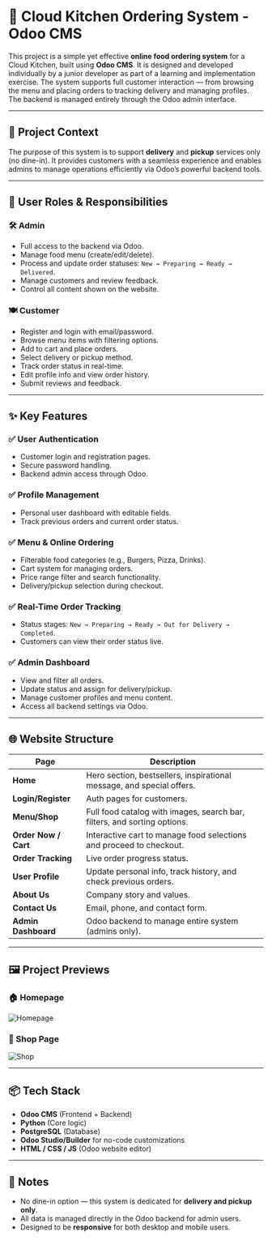 # 🍔 Cloud Kitchen Ordering System - Odoo CMS

This project is a simple yet effective **online food ordering system** for a Cloud Kitchen, built using **Odoo CMS**. It is designed and developed individually by a junior developer as part of a learning and implementation exercise. The system supports full customer interaction — from browsing the menu and placing orders to tracking delivery and managing profiles. The backend is managed entirely through the Odoo admin interface.

---

## 🚀 Project Context

The purpose of this system is to support **delivery** and **pickup** services only (no dine-in). It provides customers with a seamless experience and enables admins to manage operations efficiently via Odoo’s powerful backend tools.

---

## 👥 User Roles & Responsibilities

### 🛠️ Admin
- Full access to the backend via Odoo.
- Manage food menu (create/edit/delete).
- Process and update order statuses: `New → Preparing → Ready → Delivered`.
- Manage customers and review feedback.
- Control all content shown on the website.

### 🍽️ Customer
- Register and login with email/password.
- Browse menu items with filtering options.
- Add to cart and place orders.
- Select delivery or pickup method.
- Track order status in real-time.
- Edit profile info and view order history.
- Submit reviews and feedback.

---

## ✨ Key Features

### ✅ User Authentication
- Customer login and registration pages.
- Secure password handling.
- Backend admin access through Odoo.

### ✅ Profile Management
- Personal user dashboard with editable fields.
- Track previous orders and current order status.

### ✅ Menu & Online Ordering
- Filterable food categories (e.g., Burgers, Pizza, Drinks).
- Cart system for managing orders.
- Price range filter and search functionality.
- Delivery/pickup selection during checkout.

### ✅ Real-Time Order Tracking
- Status stages: `New → Preparing → Ready → Out for Delivery → Completed`.
- Customers can view their order status live.

### ✅ Admin Dashboard
- View and filter all orders.
- Update status and assign for delivery/pickup.
- Manage customer profiles and menu content.
- Access all backend settings via Odoo.

---

## 🌐 Website Structure

| Page              | Description                                                                 |
|-------------------|-----------------------------------------------------------------------------|
| **Home**          | Hero section, bestsellers, inspirational message, and special offers.       |
| **Login/Register**| Auth pages for customers.                                                   |
| **Menu/Shop**     | Full food catalog with images, search bar, filters, and sorting options.     |
| **Order Now / Cart** | Interactive cart to manage food selections and proceed to checkout.         |
| **Order Tracking**| Live order progress status.                                                 |
| **User Profile**  | Update personal info, track history, and check previous orders.              |
| **About Us**      | Company story and values.                                                    |
| **Contact Us**    | Email, phone, and contact form.                                              |
| **Admin Dashboard**| Odoo backend to manage entire system (admins only).                         |

---

## 🖼️ Project Previews

### 🏠 Homepage  
![Homepage](https://drive.google.com/file/d/1OXWkhpDKChoOD6I8-elSYWGGwz15DFId/view?usp=drive_link)

### 🛒 Shop Page  
![Shop](https://drive.google.com/file/d/19sK_vGS-QY-sFko7SlUWOtDeB8VFA-Wy/view?usp=sharing)

---

## 📦 Tech Stack

- **Odoo CMS** (Frontend + Backend)
- **Python** (Core logic)
- **PostgreSQL** (Database)
- **Odoo Studio/Builder** for no-code customizations
- **HTML / CSS / JS** (Odoo website editor)

---

## 📌 Notes

- No dine-in option — this system is dedicated for **delivery and pickup only**.
- All data is managed directly in the Odoo backend for admin users.
- Designed to be **responsive** for both desktop and mobile users.
